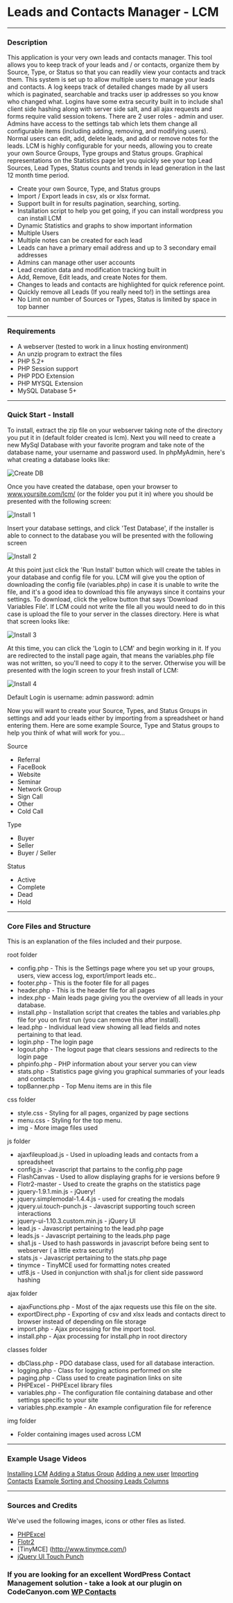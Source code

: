 # Leads and Contacts Manager - LCM

---

		
### Description

This application is your very own leads and contacts manager.  This tool allows you to keep track of your leads and / or contacts, organize them by Source, Type, or Status so that you can readily view your contacts and track them.  This system is set up to allow multiple users to manage your leads and contacts.  A log keeps track of detailed changes made by all users which is paginated, searchable and tracks user ip addresses so you know who changed what.  Logins have some extra security built in to include sha1 client side hashing along with server side salt, and all ajax requests and forms require valid session tokens.  There are 2 user roles - admin and user.  Admins have access to the settings tab which lets them change all configurable items (including adding, removing, and modifying users).  Normal users can edit, add, delete leads, and add or remove notes for the leads.  LCM is highly configurable for your needs, allowing you to create your own Source Groups, Type groups and Status groups.  Graphical representations on the Statistics page let you quickly see your top Lead Sources, Lead Types, Status counts and trends in lead generation in the last 12 month time period.

- Create your own Source, Type, and Status groups
- Import / Export leads in csv, xls or xlsx format.
- Support built in for results pagination, searching, sorting.
- Installation script to help you get going, if you can install wordpress you can install LCM
- Dynamic Statistics and graphs to show important information
- Multiple Users
- Multiple notes can be created for each lead
- Leads can have a primary email address and up to 3 secondary email addresses
- Admins can manage other user accounts
- Lead creation data and modification tracking built in
- Add, Remove, Edit leads, and create Notes for them.
- Changes to leads and contacts are highlighted for quick reference point.
- Quickly remove all Leads (If you really need to!) in the settings area
- No Limit on number of Sources or Types, Status is limited by space in top banner

---
		  
### Requirements

- A webserver (tested to work in a linux hosting environment)
- An unzip program to extract the files
- PHP 5.2+
- PHP Session support
- PHP PDO Extension
- PHP MYSQL Extension
- MySQL Database 5+

---
		
### Quick Start - Install

To install, extract the zip file on your webserver taking note of the directory you put it in (default folder created is lcm).  Next you will need to create a new MySql Database with your favorite program and take note of the database name, your username and password used.  In phpMyAdmin, here's what creating a database looks like:

![Create DB](assets/images/createDB.jpg)
		  
Once you have created the database, open your browser to www.yoursite.com/lcm/ (or the folder you put it in) where you should be presented with the following screen: 

![Install 1](assets/images/install1.jpg)
	
Insert your database settings, and click 'Test Database', if the installer is able to connect to the database you will be presented with the following screen

![Install 2](assets/images/install2.jpg)

At this point just click the 'Run Install' button which will create the tables in your database and config file for you.  LCM will give you the option of downloading the config file (variables.php) in case it is unable to write the file, and it's a good idea to download this file anyways since it contains your settings.  To download, click the yellow button that says 'Download Variables File'.  If LCM could not write the file all you would need to do in this case is upload the file to your server in the classes directory.  Here is what that screen looks like:

![Install 3](assets/images/install3.jpg)

At this time, you can click the 'Login to LCM' and begin working in it.  If you are redirected to the install page again, that means the variables.php file was not written, so you'll need to copy it to the server.  Otherwise you will be presented with the login screen to your fresh install of LCM:

![Install 4](assets/images/install4.jpg)

Default Login is
username: admin
password: admin

Now you will want to create your Source, Types, and Status Groups in settings and add your leads either by importing from a spreadsheet or hand entering them. Here are some example Source, Type and Status groups to help you think of what will work for you...

Source

- Referral
- FaceBook
- Website
- Seminar
- Network Group
- Sign Call
- Other
- Cold Call

Type

- Buyer
- Seller
- Buyer / Seller

Status

- Active
- Complete
- Dead
- Hold

---

### Core Files and Structure

This is an explanation of the files included and their purpose.
		
root folder

- config.php - This is the Settings page where you set up your groups, users, view access log, export/import leads etc..
- footer.php - This is the footer file for all pages
- header.php - This is the header file for all pages
- index.php - Main leads page giving you the overview of all leads in your database.
- install.php - Installation script that creates the tables and variables.php file for you on first run (you can remove this after install).
- lead.php - Individual lead view showing all lead fields and notes pertaining to that lead.
- login.php - The login page
- logout.php - The logout page that clears sessions and redirects to the login page
- phpinfo.php - PHP information about your server you can view
- stats.php - Statistics page giving you graphical summaries of your leads and contacts
- topBanner.php - Top Menu items are in this file
		
css folder

- style.css - Styling for all pages, organized by page sections
- menu.css - Styling for the top menu.
- img - More image files used
		
js folder

- ajaxfileupload.js - Used in uploading leads and contacts from a spreadsheet
- config.js - Javascript that partains to the config.php page
- FlashCanvas - Used to allow displaying graphs for ie versions before 9
- Flotr2-master - Used to create the graphs on the statistics page
- jquery-1.9.1.min.js - jQuery!
- jquery.simplemodal-1.4.4.js - used for creating the modals
- jquery.ui.touch-punch.js - Javascript supporting touch screen interactions
- jquery-ui-1.10.3.custom.min.js - jQuery UI
- lead.js - Javascript pertaining to the lead.php page
- leads.js - Javascript pertaining to the leads.php page
- sha1.js - Used to hash passwords in javascript before being sent to webserver ( a little extra security)
- stats.js - Javascript pertaining to the stats.php page
- tinymce - TinyMCE used for formatting notes created
- utf8.js - Used in conjunction with sha1.js for client side password hashing
		
ajax folder
- ajaxFunctions.php - Most of the ajax requests use this file on the site.
- exportDirect.php - Exporting of csv and xlsx leads and contacts direct to browser instead of depending on file storage
- import.php - Ajax processing for the import tool.
- install.php - Ajax processing for install.php in root directory
		
classes folder

- dbClass.php - PDO database class, used for all database interaction.
- logging.php - Class for logging actions performed on site
- paging.php - Class used to create pagination links on site
- PHPExcel - PHPExcel library files
- variables.php - The configuration file containing database and other settings specific to your site
- variables.php.example - An example configuration file for reference
		
img folder

- Folder containing images used across LCM

---
		
### Example Usage Videos

[Installing LCM](exampleInstall.mp4)
[Adding a Status Group](exampleStatus.mp4)
[Adding a new user](exampleUserAdd.mp4)
[Importing Contacts](exampleImport.mp4)
[Example Sorting and Choosing Leads Columns](sortingColumns.mp4)

---
		
### Sources and Credits
		
We've used the following images, icons or other files as listed.
		
- [PHPExcel](http://phpexcel.codeplex.com/)
- [Flotr2](http://www.humblesoftware.com/flotr2/)
- [TinyMCE] (http://www.tinymce.com/)
- [jQuery UI Touch Punch](http://touchpunch.furf.com/)

### If you are looking for an excellent WordPress Contact Management solution - take a look at our plugin on CodeCanyon.com [WP Contacts](http://codecanyon.net/item/wp-contacts/11871172?ref=sh-themes)
		
